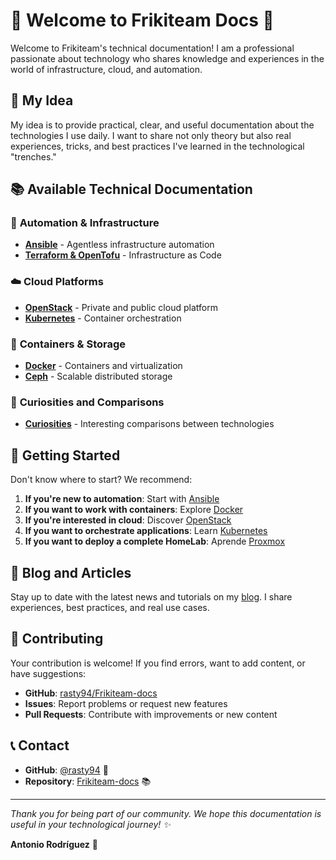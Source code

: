 # 🚀 Welcome to Frikiteam Docs 🚀

Welcome to Frikiteam's technical documentation! I am a professional passionate about technology who shares knowledge and experiences in the world of infrastructure, cloud, and automation.

## 🎯 My Idea

My idea is to provide practical, clear, and useful documentation about the technologies I use daily. I want to share not only theory but also real experiences, tricks, and best practices I've learned in the technological "trenches."

## 📚 Available Technical Documentation

### 🔧 **Automation & Infrastructure**
- **[Ansible](doc/ansible/ansible_base.md)** - Agentless infrastructure automation
- **[Terraform & OpenTofu](doc/terraform/terraform_base.md)** - Infrastructure as Code

### ☁️ **Cloud Platforms**
- **[OpenStack](doc/openstack/openstack_base.md)** - Private and public cloud platform
- **[Kubernetes](doc/kubernetes/kubernetes_base.md)** - Container orchestration

### 🐳 **Containers & Storage**
- **[Docker](doc/docker/docker_base.md)** - Containers and virtualization
- **[Ceph](doc/ceph/ceph_base.md)** - Scalable distributed storage

### 🎯 **Curiosities and Comparisons**
- **[Curiosities](doc/curiosidades/index.md)** - Interesting comparisons between technologies

## 🚀 Getting Started

Don't know where to start? We recommend:

1. **If you're new to automation**: Start with [Ansible](doc/ansible/ansible_base.md)
2. **If you want to work with containers**: Explore [Docker](doc/docker/docker_base.md)
3. **If you're interested in cloud**: Discover [OpenStack](doc/openstack/openstack_base.md)
4. **If you want to orchestrate applications**: Learn [Kubernetes](doc/kubernetes/kubernetes_base.md)
5. **If you want to deploy a complete HomeLab**: Aprende [Proxmox](doc/proxmox/proxmox_base.md)

## 📖 Blog and Articles

Stay up to date with the latest news and tutorials on my [blog](https://frikiteam.es). I share experiences, best practices, and real use cases.

## 🤝 Contributing

Your contribution is welcome! If you find errors, want to add content, or have suggestions:

- **GitHub**: [rasty94/Frikiteam-docs](https://github.com/rasty94/Frikiteam-docs)
- **Issues**: Report problems or request new features
- **Pull Requests**: Contribute with improvements or new content

## 📞 Contact

- **GitHub**: [@rasty94](https://github.com/rasty94) 🐙
- **Repository**: [Frikiteam-docs](https://github.com/rasty94/Frikiteam-docs) 📚

---

*Thank you for being part of our community. We hope this documentation is useful in your technological journey! ✨*

**Antonio Rodríguez** 🚀